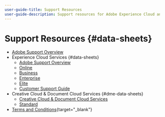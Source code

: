 ```yaml
---
user-guide-title: Support Resources
user-guide-description: Support resources for Adobe Experience Cloud and Adobe Experience Platform.
---
```


# Support Resources {#data-sheets}

+ [Adobe Support Overview](overview.md)
+ Experience Cloud Services {#data-sheets}
  + [Adobe Support Overview](dx-overview.md)
  + [Online](online.md)
  + [Business](business.md)
  + [Enterprise](enterprise.md)
  + [Elite](elite.md)
  + [Customer Support Guide](support-guide.md)
+ Creative Cloud & Document Cloud Services {#dme-data-sheets}
  + [Creative Cloud & Document Cloud Services](dme-overview.md)
  + [Standard](dme-standard.md)
+ [Terms and Conditions](https://helpx.adobe.com/support/programs/support-policies-terms-conditions.html){target="_blank"}

<!--

Articles must be added to this TOC file in order to render.

Use this list format to specify links to articles and section headings that expand and collapse in the left rail of the user guide.

An article link CANNOT be used as a section heading.
-->
